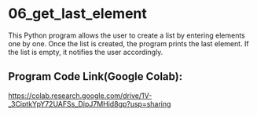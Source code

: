 # 06_get_last_element
This Python program allows the user to create a list by entering elements one by one. Once the list is created, the program prints the last element. If the list is empty, it notifies the user accordingly.  

## Program Code Link(Google Colab):
https://colab.research.google.com/drive/1V-_3CiptkYpY72UAFSs_DipJ7MHid8gp?usp=sharing